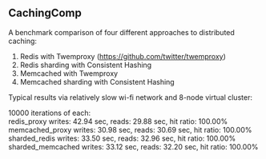 ## CachingComp

A benchmark comparison of four different approaches to distributed caching:  
1. Redis with Twemproxy (https://github.com/twitter/twemproxy)  
2. Redis sharding with Consistent Hashing  
3. Memcached with Twemproxy  
4. Memcached sharding with Consistent Hashing  

Typical results via relatively slow wi-fi network and 8-node virtual cluster:  

10000 iterations of each:  
redis_proxy writes: 42.94 sec, reads: 29.88 sec, hit ratio: 100.00%  
memcached_proxy writes: 30.98 sec, reads: 30.69 sec, hit ratio: 100.00%  
sharded_redis writes: 33.50 sec, reads: 32.96 sec, hit ratio: 100.00%  
sharded_memcached writes: 33.12 sec, reads: 32.20 sec, hit ratio: 100.00%  
